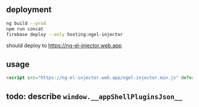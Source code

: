 ## deployment

```bash
ng build --prod
npm run concat
firebase deploy --only hosting:ngel-injector
```

should deploy to https://ng-el-injector.web.app 

## usage
```html
<script src="https://ng-el-injector.web.app/ngel-injector.min.js" defer></script>

```

## todo: describe `window.__appShellPluginsJson__`
